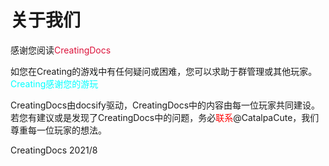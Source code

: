 # 关于我们

感谢您阅读<font color="crimson">CreatingDocs</font>

如您在Creating的游戏中有任何疑问或困难，您可以求助于群管理或其他玩家。<font color="cyan">Creating感谢您的游玩</font>

CreatingDocs由docsify驱动，CreatingDocs中的内容由每一位玩家共同建设。若您有建议或是发现了CreatingDocs中的问题，务必<font color="red">联系</font>@CatalpaCute，我们尊重每一位玩家的想法。

CreatingDocs 2021/8


